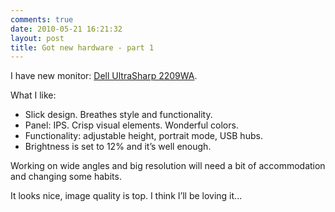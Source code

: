 ```yaml
---
comments: true
date: 2010-05-21 16:21:32
layout: post
title: Got new hardware - part 1
---
```


I have new monitor: [Dell UltraSharp 2209WA](http://accessories.dell.com/sna/products/displays/productdetail.aspx?c=ca&l=en&s=corp&sku=320-7825).

What I like:

  * Slick design. Breathes style and functionality. 
  * Panel: IPS. Crisp visual elements. Wonderful colors.
  * Functionality: adjustable height, portrait mode, USB hubs.
  * Brightness is set to 12% and it’s well enough.

Working on wide angles and big resolution will need a bit of accommodation and changing some habits. 

It looks nice, image quality is top. I think I’ll be loving it...
